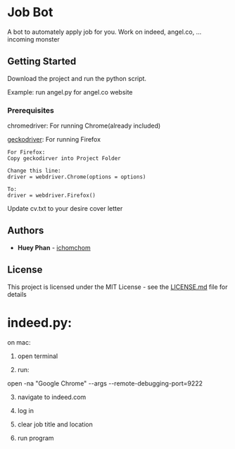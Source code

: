 # Job Bot

A bot to automately apply job for you. Work on indeed, angel.co, ... incoming monster

## Getting Started

Download the project and run the python script.

Example: run angel.py for angel.co website

### Prerequisites

chromedriver: For running Chrome(already included)

[geckodriver](https://github.com/mozilla/geckodriver/releases): For running Firefox

```
For Firefox:
Copy geckodirver into Project Folder

Change this line:
driver = webdriver.Chrome(options = options)

To:
driver = webdriver.Firefox()

```
Update cv.txt to your desire cover letter



## Authors

* **Huey Phan** - [ichomchom](https://github.com/ichomchom)


## License

This project is licensed under the MIT License - see the [LICENSE.md](LICENSE.md) file for details

# indeed.py: 
 on mac: 
1. open terminal

2. run: 

open -na "Google Chrome" --args --remote-debugging-port=9222

3. navigate to indeed.com 

4. log in 

5. clear job title and location 

6. run program